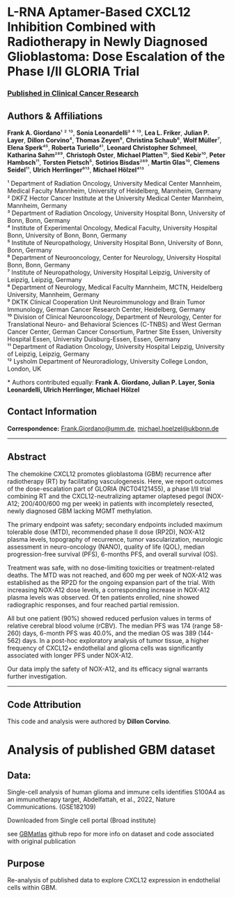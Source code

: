 # L-RNA Aptamer-Based CXCL12 Inhibition Combined with Radiotherapy in Newly Diagnosed Glioblastoma: Dose Escalation of the Phase I/II GLORIA Trial

### [Published in Clinical Cancer Research](https://doi.org/10.1038/s41467-024-48416-9) 

## Authors & Affiliations

**Frank A. Giordano**¹ ² ¹³, **Sonia Leonardelli**³ ⁴ ¹³, **Lea L. Friker**, **Julian P. Layer**, **Dillon Corvino**⁴, **Thomas Zeyen**⁶, **Christina Schaub**⁶, **Wolf Müller**⁷, **Elena Sperk**⁴⁵, **Roberta Turiello**⁴¹, **Leonard Christopher Schmeel**, **Katharina Sahm**²⁸⁹, **Christoph Oster**, **Michael Platten**¹⁰, **Sied Kebir**¹⁰, **Peter Hambsch**¹¹, **Torsten Pietsch**⁵, **Sotirios Bisdas**²⁸⁹, **Martin Glas**¹⁰, **Clemens Seidel**¹¹, **Ulrich Herrlinger**⁶¹³, **Michael Hölzel**⁴¹³  

¹ Department of Radiation Oncology, University Medical Center Mannheim, Medical Faculty Mannheim, University of Heidelberg, Mannheim, Germany  
² DKFZ Hector Cancer Institute at the University Medical Center Mannheim, Mannheim, Germany  
³ Department of Radiation Oncology, University Hospital Bonn, University of Bonn, Bonn, Germany  
⁴ Institute of Experimental Oncology, Medical Faculty, University Hospital Bonn, University of Bonn, Bonn, Germany  
⁵ Institute of Neuropathology, University Hospital Bonn, University of Bonn, Bonn, Germany  
⁶ Department of Neurooncology, Center for Neurology, University Hospital Bonn, Bonn, Germany  
⁷ Institute of Neuropathology, University Hospital Leipzig, University of Leipzig, Leipzig, Germany  
⁸ Department of Neurology, Medical Faculty Mannheim, MCTN, Heidelberg University, Mannheim, Germany  
⁹ DKTK Clinical Cooperation Unit Neuroimmunology and Brain Tumor Immunology, German Cancer Research Center, Heidelberg, Germany  
¹⁰ Division of Clinical Neurooncology, Department of Neurology, Center for Translational Neuro- and Behavioral Sciences (C-TNBS) and West German Cancer Center, German Cancer Consortium, Partner Site Essen, University Hospital Essen, University Duisburg-Essen, Essen, Germany  
¹¹ Department of Radiation Oncology, University Hospital Leipzig, University of Leipzig, Leipzig, Germany  
¹² Lysholm Department of Neuroradiology, University College London, London, UK  

\* Authors contributed equally: **Frank A. Giordano, Julian P. Layer, Sonia Leonardelli, Ulrich Herrlinger, Michael Hölzel**  

## Contact Information  

**Correspondence:** [Frank.Giordano@umm.de](mailto:Frank.Giordano@umm.de), [michael.hoelzel@ukbonn.de](mailto:michael.hoelzel@ukbonn.de)  

---

## Abstract

The chemokine CXCL12 promotes glioblastoma (GBM) recurrence after radiotherapy (RT) by facilitating vasculogenesis. Here, we report outcomes of the dose-escalation part of GLORIA (NCT04121455), a phase I/II trial combining RT and the CXCL12-neutralizing aptamer olaptesed pegol (NOX-A12; 200/400/600 mg per week) in patients with incompletely resected, newly diagnosed GBM lacking MGMT methylation.  

The primary endpoint was safety; secondary endpoints included maximum tolerable dose (MTD), recommended phase II dose (RP2D), NOX-A12 plasma levels, topography of recurrence, tumor vascularization, neurologic assessment in neuro-oncology (NANO), quality of life (QOL), median progression-free survival (PFS), 6-months PFS, and overall survival (OS).  

Treatment was safe, with no dose-limiting toxicities or treatment-related deaths. The MTD was not reached, and 600 mg per week of NOX-A12 was established as the RP2D for the ongoing expansion part of the trial. With increasing NOX-A12 dose levels, a corresponding increase in NOX-A12 plasma levels was observed. Of ten patients enrolled, nine showed radiographic responses, and four reached partial remission.  

All but one patient (90%) showed reduced perfusion values in terms of relative cerebral blood volume (rCBV). The median PFS was 174 (range 58-260) days, 6-month PFS was 40.0%, and the median OS was 389 (144-562) days. In a post-hoc exploratory analysis of tumor tissue, a higher frequency of CXCL12+ endothelial and glioma cells was significantly associated with longer PFS under NOX-A12.  

Our data imply the safety of NOX-A12, and its efficacy signal warrants further investigation.

---

## Code Attribution  

This code and analysis were authored by **Dillon Corvino**.  









# Analysis of published GBM dataset

## Data:

Single-cell analysis of human glioma and immune cells identifies S100A4 as an immunotherapy target, Abdelfattah, et al., 2022, Nature Communications. (GSE182109)

Downloaded from Single cell portal (Broad institute)

see [GBMatlas](https://github.com/parveendabas/GBMatlas) github repo for more info on dataset and code associated with original publication

## Purpose

Re-analysis of published data to explore CXCL12 expression in endothelial cells within GBM.
